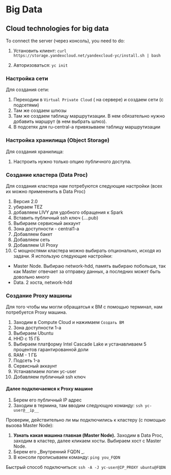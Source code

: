 # Big Data

## Cloud technologies for big data

To connect the server (через консоль), you need to do:

1. Установить клиент: `curl https://storage.yandexcloud.net/yandexcloud-yc/install.sh | bash`

2. Авторизоваться: `yc init`

### Настройка сети

Для создания сети:

1. Переходим в `Virtual Private Cloud` ( на сервере) и создаем сети (с подсетями)
2. Там же создаем шлюзы
3. Там же создаем таблицу маршрутизации. В нем обязательно нужно добавить маршрут (в нем выбрать шлюз).
4. В подсетях для ru-central-a привязываем таблицу маршрутизации

### Настройка хранилища (Object Storage)
Для создания хранилища:
1. Настроить нужно только опцию публичного доступа.

### Создание кластера (Data Proc)
Для создания кластера нам потребуются следующие настройки (всех их можно примененить в Data Proc)
1. Версия 2.0
2. убираем TEZ
3. добавляем LIVY для удобного обращения к Spark
4. Вставить публичный ssh ключ (....pub)
5. Выбираем сервисный аккаунт
6. Зона доступности - central1-a
7. Добавляем бакет
8. Добавляем сеть
9. Добавляем UI Proxy
10. С мощностями кластера можно выбирать опционально, исходя из задачи. Я использую следующие настройки:
* Master Node. Выбираю network-hdd, память выбираю побольше, так как Master отвечает за отправку данных, а последних может быть довольно *много*
* Data. 2 хоста, network-hdd

### Создание Proxy машины

Для того чтобы мы могли обращатсья к ВМ с помощью терминал, нам потребуется Proxy машина.

1. Заходим в Сompute Cloud и нажимаем `Создать ВМ`
2. Зона доступности 1-а
3. Выбираем Ubuntu
4. HHD с 15 ГБ
5. Выбираем платформу Intel Cascade Lake и устанавливаем 5 процентов гарантированной доли
6. RAM - 1 ГБ
7. Подсеть 1-a
8. Сервисный аккаунт 
9. Устанавлиаем логин yc-user
10. Добавляем публичный ssh ключ

#### Далее подключаемся к Proxy машине

1. Берем его публичный IP адрес
2. Заходим в термина, там вводим следующую команду: `ssh yc-user@__ip__`

Проверим, действительно ли мы подключились к кластеру (с помощью вызова Master Node):
1. **Узнать какая машина главная (Master Node).** Заходим в Data Proc, заходим в кластер, далее кликаем хосты. Выбираем хост с Master Node.
2. Берем его _Внутренний FQDN _.
3. В консоли прописываем команду: `ping you_FQDN`

Быстрый способ подключиться: `ssh -A -J yc-user@IP_PROXY ubuntu@FQDN`
